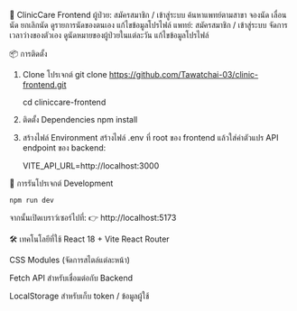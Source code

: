 🌿 ClinicCare Frontend
ผู้ป่วย:
สมัครสมาชิก / เข้าสู่ระบบ
ค้นหาแพทย์ตามสาขา
จองนัด เลื่อนนัด ยกเลิกนัด
ดูรายการนัดของตนเอง
แก้ไขข้อมูลโปรไฟล์
แพทย์:
สมัครสมาชิก / เข้าสู่ระบบ
จัดการเวลาว่างของตัวเอง
ดูนัดหมายของผู้ป่วยในแต่ละวัน
แก้ไขข้อมูลโปรไฟล์

📦 การติดตั้ง
1. Clone โปรเจกต์
  git clone https://github.com/Tawatchai-03/clinic-frontend.git

    cd cliniccare-frontend

3. ติดตั้ง Dependencies
  npm install

4. สร้างไฟล์ Environment
  สร้างไฟล์ .env ที่ root ของ frontend แล้วใส่ค่าตัวแปร API endpoint ของ backend:

    VITE_API_URL=http://localhost:3000


🚀 การรันโปรเจกต์ Development

    npm run dev

จากนั้นเปิดเบราว์เซอร์ไปที่:
👉 http://localhost:5173

🛠️ เทคโนโลยีที่ใช้
React 18 + Vite React Router

CSS Modules
(จัดการสไตล์แต่ละหน้า)

Fetch API สำหรับเชื่อมต่อกับ Backend

LocalStorage สำหรับเก็บ token / ข้อมูลผู้ใช้

